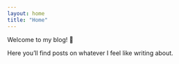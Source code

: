 ```yaml
---
layout: home
title: "Home"
---
```


Welcome to my blog! 🎉

Here you’ll find posts on whatever I feel like writing about.
